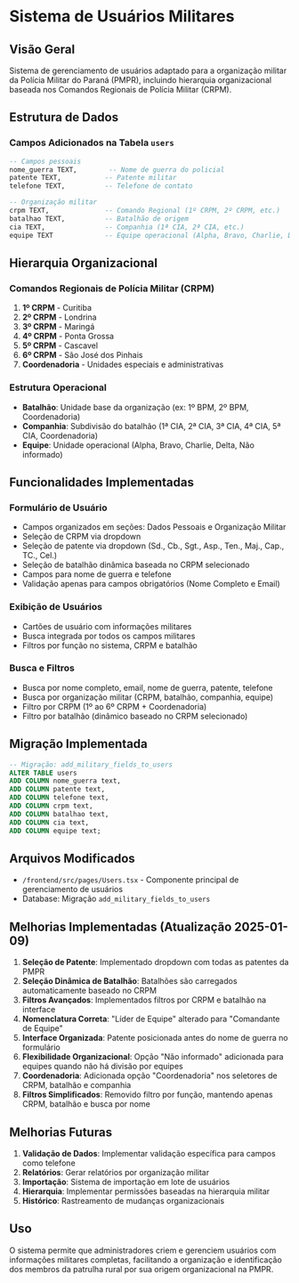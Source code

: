# Sistema de Usuários Militares

## Visão Geral

Sistema de gerenciamento de usuários adaptado para a organização militar da Polícia Militar do Paraná (PMPR), incluindo hierarquia organizacional baseada nos Comandos Regionais de Polícia Militar (CRPM).

## Estrutura de Dados

### Campos Adicionados na Tabela `users`

```sql
-- Campos pessoais
nome_guerra TEXT,        -- Nome de guerra do policial
patente TEXT,           -- Patente militar
telefone TEXT,          -- Telefone de contato

-- Organização militar
crpm TEXT,              -- Comando Regional (1º CRPM, 2º CRPM, etc.)
batalhao TEXT,          -- Batalhão de origem
cia TEXT,               -- Companhia (1ª CIA, 2ª CIA, etc.)
equipe TEXT             -- Equipe operacional (Alpha, Bravo, Charlie, Delta)
```

## Hierarquia Organizacional

### Comandos Regionais de Polícia Militar (CRPM)

1. **1º CRPM** - Curitiba
2. **2º CRPM** - Londrina  
3. **3º CRPM** - Maringá
4. **4º CRPM** - Ponta Grossa
5. **5º CRPM** - Cascavel
6. **6º CRPM** - São José dos Pinhais
7. **Coordenadoria** - Unidades especiais e administrativas

### Estrutura Operacional

- **Batalhão**: Unidade base da organização (ex: 1º BPM, 2º BPM, Coordenadoria)
- **Companhia**: Subdivisão do batalhão (1ª CIA, 2ª CIA, 3ª CIA, 4ª CIA, 5ª CIA, Coordenadoria)
- **Equipe**: Unidade operacional (Alpha, Bravo, Charlie, Delta, Não informado)

## Funcionalidades Implementadas

### Formulário de Usuário
- Campos organizados em seções: Dados Pessoais e Organização Militar
- Seleção de CRPM via dropdown
- Seleção de patente via dropdown (Sd., Cb., Sgt., Asp., Ten., Maj., Cap., TC., Cel.)
- Seleção de batalhão dinâmica baseada no CRPM selecionado
- Campos para nome de guerra e telefone
- Validação apenas para campos obrigatórios (Nome Completo e Email)

### Exibição de Usuários
- Cartões de usuário com informações militares
- Busca integrada por todos os campos militares
- Filtros por função no sistema, CRPM e batalhão

### Busca e Filtros
- Busca por nome completo, email, nome de guerra, patente, telefone
- Busca por organização militar (CRPM, batalhão, companhia, equipe)
- Filtro por CRPM (1º ao 6º CRPM + Coordenadoria)
- Filtro por batalhão (dinâmico baseado no CRPM selecionado)

## Migração Implementada

```sql
-- Migração: add_military_fields_to_users
ALTER TABLE users 
ADD COLUMN nome_guerra text,
ADD COLUMN patente text,
ADD COLUMN telefone text,
ADD COLUMN crpm text,
ADD COLUMN batalhao text,
ADD COLUMN cia text,
ADD COLUMN equipe text;
```

## Arquivos Modificados

- `/frontend/src/pages/Users.tsx` - Componente principal de gerenciamento de usuários
- Database: Migração `add_military_fields_to_users`

## Melhorias Implementadas (Atualização 2025-01-09)

1. **Seleção de Patente**: Implementado dropdown com todas as patentes da PMPR
2. **Seleção Dinâmica de Batalhão**: Batalhões são carregados automaticamente baseado no CRPM
3. **Filtros Avançados**: Implementados filtros por CRPM e batalhão na interface
4. **Nomenclatura Correta**: "Líder de Equipe" alterado para "Comandante de Equipe"
5. **Interface Organizada**: Patente posicionada antes do nome de guerra no formulário
6. **Flexibilidade Organizacional**: Opção "Não informado" adicionada para equipes quando não há divisão por equipes
7. **Coordenadoria**: Adicionada opção "Coordenadoria" nos seletores de CRPM, batalhão e companhia
8. **Filtros Simplificados**: Removido filtro por função, mantendo apenas CRPM, batalhão e busca por nome

## Melhorias Futuras

1. **Validação de Dados**: Implementar validação específica para campos como telefone
2. **Relatórios**: Gerar relatórios por organização militar
3. **Importação**: Sistema de importação em lote de usuários
4. **Hierarquia**: Implementar permissões baseadas na hierarquia militar
5. **Histórico**: Rastreamento de mudanças organizacionais

## Uso

O sistema permite que administradores criem e gerenciem usuários com informações militares completas, facilitando a organização e identificação dos membros da patrulha rural por sua origem organizacional na PMPR.